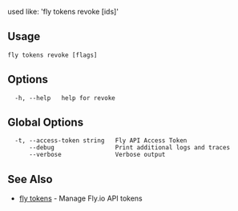 used like: 'fly tokens revoke [ids]'

## Usage
~~~
fly tokens revoke [flags]
~~~

## Options

~~~
  -h, --help   help for revoke
~~~

## Global Options

~~~
  -t, --access-token string   Fly API Access Token
      --debug                 Print additional logs and traces
      --verbose               Verbose output
~~~

## See Also

* [fly tokens](/docs/flyctl/fly-tokens/)	 - Manage Fly.io API tokens

